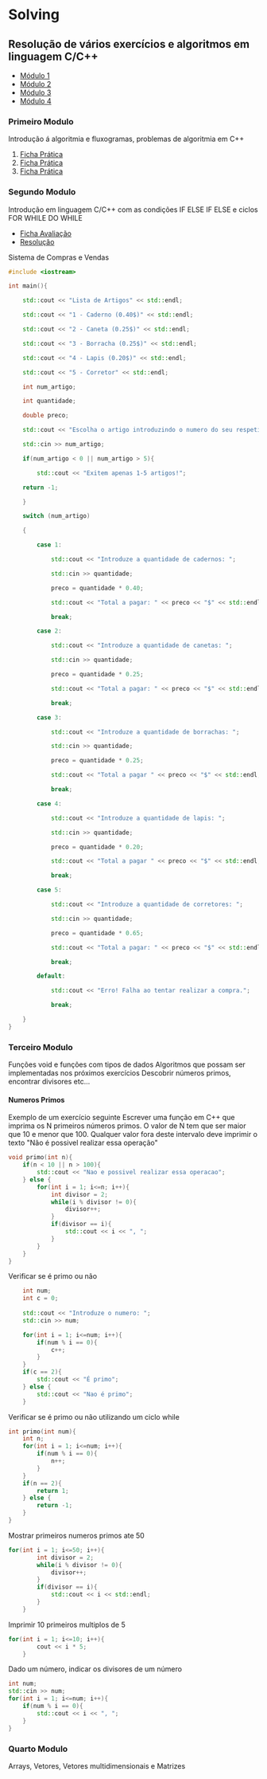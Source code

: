 

# Solving
## Resolução de vários exercícios e algoritmos em linguagem C/C++

 - [Módulo 1](#primeiro-modulo)
 - [Módulo 2](#segundo-modulo)
 - [Módulo 3](#terceiro-modulo)
 - [Módulo 4](#quarto-modulo)
 
 

### Primeiro Modulo
Introdução á algoritmia e fluxogramas, problemas de algoritmia em C++

 1. [Ficha Prática](https://github.com/tanjilk/solving/blob/master/m%C3%B3dulo%201/Ficha%20pra%CC%81tica%2001.pdf)
 2. [Ficha Prática](https://github.com/tanjilk/solving/blob/master/m%C3%B3dulo%201/Ficha%20pra%CC%81tica%2002.pdf)
 3. [Ficha Prática](https://github.com/tanjilk/solving/blob/master/m%C3%B3dulo%201/Ficha%20pra%CC%81tica%2003.pdf)

### Segundo Modulo
Introdução em linguagem C/C++ com as condições IF  ELSE IF ELSE e ciclos FOR WHILE DO WHILE
  - [Ficha Avaliação](https://github.com/tanjilk/solving/blob/master/m%C3%B3dulo%202/Teste01.pdf)
  - [Resolução](https://github.com/tanjilk/solving/blob/master/m%C3%B3dulo%202/sistema_compras_vendas.cpp)  
  
Sistema de Compras e Vendas
```cpp
#include <iostream>

int main(){

	std::cout << "Lista de Artigos" << std::endl;

	std::cout << "1 - Caderno (0.40$)" << std::endl;

	std::cout << "2 - Caneta (0.25$)" << std::endl;

	std::cout << "3 - Borracha (0.25$)" << std::endl;

	std::cout << "4 - Lapis (0.20$)" << std::endl;

	std::cout << "5 - Corretor" << std::endl;

	int num_artigo;

	int quantidade;

	double preco;

	std::cout << "Escolha o artigo introduzindo o numero do seu respetivo artigo: ";

	std::cin >> num_artigo;

	if(num_artigo < 0 || num_artigo > 5){

		std::cout << "Exitem apenas 1-5 artigos!";

	return -1;

	}

	switch (num_artigo)

	{

		case 1:

			std::cout << "Introduze a quantidade de cadernos: ";

			std::cin >> quantidade;

			preco = quantidade * 0.40;

			std::cout << "Total a pagar: " << preco << "$" << std::endl;

			break;

		case 2:

			std::cout << "Introduze a quantidade de canetas: ";

			std::cin >> quantidade;

			preco = quantidade * 0.25;

			std::cout << "Total a pagar: " << preco << "$" << std::endl;

			break;

		case 3:

			std::cout << "Introduze a quantidade de borrachas: ";

			std::cin >> quantidade;

			preco = quantidade * 0.25;

			std::cout << "Total a pagar " << preco << "$" << std::endl;

			break;

		case 4:

			std::cout << "Introduze a quantidade de lapis: ";

			std::cin >> quantidade;

			preco = quantidade * 0.20;

			std::cout << "Total a pagar " << preco << "$" << std::endl;

			break;

		case 5:

			std::cout << "Introduze a quantidade de corretores: ";

			std::cin >> quantidade;

			preco = quantidade * 0.65;

			std::cout << "Total a pagar: " << preco << "$" << std::endl;

			break;

		default:

			std::cout << "Erro! Falha ao tentar realizar a compra.";

			break;

	}
}
```
### Terceiro Modulo
Funções void e funções com tipos de dados
Algoritmos que possam ser implementadas nos próximos exercícios
Descobrir números primos, encontrar divisores etc...

#### Numeros Primos
Exemplo de um exercício seguinte
Escrever uma função em C++ que imprima os N primeiros números primos. O valor de N tem que ser maior que 10 e menor que 100. Qualquer valor fora deste intervalo deve imprimir o texto "Não é possivel realizar essa operação"
```cpp
void primo(int n){
    if(n < 10 || n > 100){
        std::cout << "Nao e possivel realizar essa operacao";
    } else {
        for(int i = 1; i<=n; i++){
            int divisor = 2;
            while(i % divisor != 0){
                divisor++;
            }
            if(divisor == i){
                std::cout << i << ", ";
            }
        }
    }
}
```
Verificar se é primo ou não
```cpp
	int num;
    int c = 0;
    
    std::cout << "Introduze o numero: ";
    std::cin >> num;

    for(int i = 1; i<=num; i++){
        if(num % i == 0){
            c++;
        }
    }
    if(c == 2){
        std::cout << "É primo";
    } else {
        std::cout << "Nao é primo";
    }
```

Verificar se é primo ou não utilizando um ciclo while
```cpp
int primo(int num){
    int n;
    for(int i = 1; i<=num; i++){
        if(num % i == 0){
            n++;
        }
    }
    if(n == 2){
        return 1;
    } else {
        return -1;
    }
}
```
Mostrar primeiros numeros primos ate 50
```cpp
for(int i = 1; i<=50; i++){
        int divisor = 2;
        while(i % divisor != 0){
            divisor++;
        }
        if(divisor == i){
            std::cout << i << std::endl;
        }
    }    
```
Imprimir 10 primeiros multiplos de 5
```cpp
for(int i = 1; i<=10; i++){
        cout << i * 5;
    }
```

Dado um número, indicar os divisores de um número
```cpp
int num;
std::cin >> num;
for(int i = 1; i<=num; i++){
	if(num % i == 0){
		std::cout << i << ", ";
    }
}
```

### Quarto Modulo
Arrays, Vetores, Vetores multidimensionais e Matrizes

